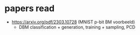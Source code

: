 # papers read
- https://arxiv.org/pdf/2303.10728 (MNIST p-bit BM voorbeeld)
  - DBM classification + generation, training + sampling, PCD
